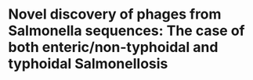 # Novel discovery of phages from Salmonella sequences: The case of both enteric/non-typhoidal and typhoidal Salmonellosis
